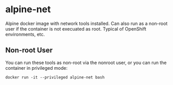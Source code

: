 # alpine-net
Alpine docker image with network tools installed. Can also run as a non-root user if the container is not execuated as root. Typical of OpenShift environments, etc. 

## Non-root User
You can run these tools as non-root via the nonroot user, or you can run the container in privileged mode:
```
docker run -it --privileged alpine-net bash
```

